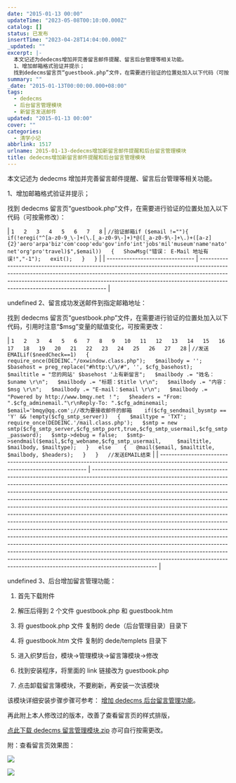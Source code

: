 ```yaml
---
date: "2015-01-13 00:00"
updateTime: "2023-05-08T00:10:00.000Z"
catalog: []
status: 已发布
insertTime: "2023-04-28T14:04:00.000Z"
_updated: ""
excerpt: |-
  本文记述为dedecms增加并完善留言邮件提醒、留言后台管理等相关功能。
  1、增加邮箱格式验证并提示；
  找到dedecms留言页“guestbook.php”文件，在需要进行验证的位置处加入以下代码（可按需修改）：
summary: ""
_date: "2015-01-13T00:00:00.000+08:00"
tags:
  - dedecms
  - 后台留言管理模块
  - 新留言发送邮件
updated: "2015-01-13 00:00"
cover: ""
categories:
  - 清学小记
abbrlink: 1517
urlname: 2015-01-13-dedecms增加新留言邮件提醒和后台留言管理模块
title: dedecms增加新留言邮件提醒和后台留言管理模块
---
```


本文记述为 dedecms 增加并完善留言邮件提醒、留言后台管理等相关功能。

1、增加邮箱格式验证并提示；

找到 dedecms 留言页“guestbook.php”文件，在需要进行验证的位置处加入以下代码（可按需修改）：

| `1  
2  
3  
4  
5  
6  
7  
8` | `//验证邮箱if ($email !=""){  
    if(!eregi("^[a-z0-9_\-]+(\.[_a-z0-9\-]+)*@([_a-z0-9\-]+\.)+([a-z]{2}'aero'arpa'biz'com'coop'edu'gov'info'int'jobs'mil'museum'name'nato'net'org'pro'travel)$",$email))  
    {  
        ShowMsg("错误： E-Mail 地址有误!","-1");  
        exit();  
    }  
}` |
| ------------------------------- | --------------------------------------------------------------------------------------------------------------------------------------------------------------------------------------------------------------------------------------------------------------------------------------- |

undefined
2、留言成功发送邮件到指定邮箱地址：

找到 dedecms 留言页“guestbook.php”文件，在需要进行验证的位置处加入以下代码，引用时注意“$msg”变量的赋值变化，可按需更改：

| `1  
2  
3  
4  
5  
6  
7  
8  
9  
10  
11  
12  
13  
14  
15  
16  
17  
18  
19  
20  
21  
22  
23  
24  
25  
26  
27  
28` | `//发送EMAILif($needCheck==1)  
{  
    require_once(DEDEINC."/oxwindow.class.php");  
    $mailbody = '';  
    $basehost = preg_replace("#http:\/\/#", '', $cfg_basehost);  
    $mailtitle = "您的网站' $basehost '上有新留言";  
    $mailbody .= "姓名：$uname \r\n";  
    $mailbody .= "标题：$title \r\n";  
    $mailbody .= "内容：$msg \r\n";  
    $mailbody .= "E-mail：$email \r\n";  
    $mailbody .= "Powered by http://www.bmqy.net ！";  
    $headers = "From: ".$cfg_adminemail."\r\nReply-To: ".$cfg_adminemail;  
    $email='bmqy@qq.com';//改为要接收邮件的邮箱    if($cfg_sendmail_bysmtp == 'Y' && !empty($cfg_smtp_server))  
    {  
        $mailtype = 'TXT';  
        require_once(DEDEINC.'/mail.class.php');  
        $smtp = new smtp($cfg_smtp_server,$cfg_smtp_port,true,$cfg_smtp_usermail,$cfg_smtp_password);  
        $smtp->debug = false;  
        $smtp->sendmail($email,$cfg_webname,$cfg_smtp_usermail,     $mailtitle, $mailbody, $mailtype);  
    }  
    else    {  
        @mail($email, $mailtitle, $mailbody, $headers);  
    }  
}  
//发送EMAIL结束` |
| ---------------------------------------------------------------------------------------------------------------------------------- | ----------------------------------------------------------------------------------------------------------------------------------------------------------------------------------------------------------------------------------------------------------------------------------------------------------------------------------------------------------------------------------------------------------------------------------------------------------------------------------------------------------------------------------------------------------------------------------------------------------------------------------------------------------------------------------------------------------------------------------------------------------------------------------------------------------------------------------------------------------------------------------------------------------------------------------------------------------------------------------------------------------------------------------------------------------------------------- |

undefined
3、后台增加留言管理功能：

1. 首先下载附件

2. 解压后得到 2 个文件 guestbook.php 和 guestbook.htm

3. 将 guestbook.php 文件 复制的 dede（后台管理目录）目录下

4. 将 guestbook.htm 文件 复制的 dede/templets 目录下

5. 进入织梦后台，模块->管理模块->留言簿模块->修改

6. 找到安装程序，将里面的 link 链接改为 guestbook.php

7. 点击卸载留言簿模块，不要刷新，再安装一次该模块

该模块详细安装步骤步骤可参考： [增加 dedecms 后台留言管理功能](http://www.jb51.net/cms/134809.html)。

再此附上本人修改过的版本，改善了查看留言页的样式排版，

[点此下载 dedecms 留言管理模块.zip](http://pan.baidu.com/s/1hquzZne) 亦可自行按需更改。

附：查看留言页效果图：

![](http://ww3.sinaimg.cn/large/4eed32f2jw1eo7sazsrbtj213x0l2whl.jpg)

![](http://ww4.sinaimg.cn/large/4eed32f2jw1eo7sayofjkj21400l2ad4.jpg)
